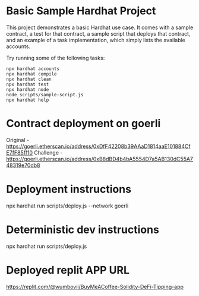 # Basic Sample Hardhat Project

This project demonstrates a basic Hardhat use case. It comes with a sample contract, a test for that contract, a sample script that deploys that contract, and an example of a task implementation, which simply lists the available accounts.

Try running some of the following tasks:

```shell
npx hardhat accounts
npx hardhat compile
npx hardhat clean
npx hardhat test
npx hardhat node
node scripts/sample-script.js
npx hardhat help
```

# Contract deployment on goerli
Original - https://goerli.etherscan.io/address/0xDfF42208b39AAaD1814aaE101884CfE7fF85ff10
Challenge - https://goerli.etherscan.io/address/0xB8dBD4b4bA5554D7a5AB130dC55A748319e70db8

# Deployment instructions
npx hardhat run scripts/deploy.js --network goerli

# Deterministic dev instructions
npx hardhat run scripts/deploy.js

# Deployed replit APP URL
https://replit.com/@wumbovii/BuyMeACoffee-Solidity-DeFi-Tipping-app 

